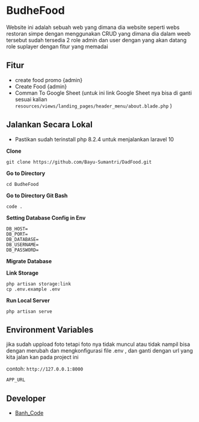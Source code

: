 # BudheFood

Website ini adalah sebuah web yang dimana dia website seperti webs restoran simpe dengan menggunakan CRUD
yang dimana dia dalam weeb tersebut sudah tersedia 2 role admin dan user dengan yang akan datang role suplayer
dengan fitur yang memadai

## Fitur

-   create food promo {admin} 
-   Create Food {admin} 
-   Comman To Google Sheet (untuk ini link Google Sheet nya bisa di ganti sesuai kalian `resources/views/landing_pages/header_menu/about.blade.php` )  

## Jalankan Secara Lokal

-   Pastikan sudah terinstall php 8.2.4 untuk menjalankan laravel 10

**Clone**

```shell
git clone https://github.com/Bayu-Sumantri/DadFood.git
```

**Go to Directory**

```shell
cd BudheFood
```

**Go to Directory Git Bash**

```shell
code .
```


**Setting Database Config in Env**

```
DB_HOST=
DB_PORT=
DB_DATABASE=
DB_USERNAME=
DB_PASSWORD=
```

**Migrate Database**


**Link Storage**

```shell
php artisan storage:link
cp .env.example .env
```

**Run Local Server**

```shell
php artisan serve
```

## Environment Variables

jika sudah uppload foto tetapi foto nya tidak muncul atau tidak nampil bisa dengan merubah dan mengkonfigurasi file .env , dan ganti dengan url yang kita jalan kan pada project ini 

contoh: `http://127.0.0.1:8000`

```
APP_URL
```

## Developer

-   [Banh_Code](https://github.com/Bayu-Sumantri)
